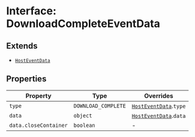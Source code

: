 # Interface: DownloadCompleteEventData

## Extends

- [`HostEventData`](../../message-data-types/interfaces/host-event-data.md)

## Properties

| Property | Type | Overrides |
| ------ | ------ | ------ |
| `type` | `DOWNLOAD_COMPLETE` | [`HostEventData`](../../message-data-types/interfaces/host-event-data.md).`type` |
| `data` | `object` | [`HostEventData`](../../message-data-types/interfaces/host-event-data.md).`data` |
| `data.closeContainer` | `boolean` | - |
